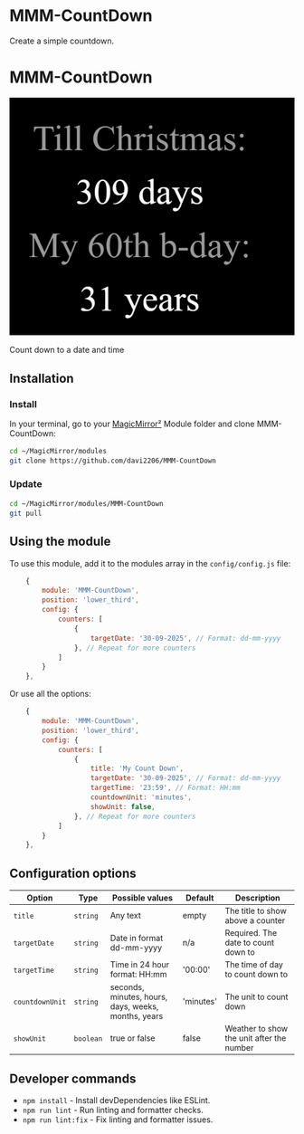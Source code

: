 # MMM-CountDown
Create a simple countdown. 

# MMM-CountDown

![Example of MMM-CountDown](Example.png)

Count down to a date and time

## Installation

### Install

In your terminal, go to your [MagicMirror²][mm] Module folder and clone MMM-CountDown:

```bash
cd ~/MagicMirror/modules
git clone https://github.com/davi2206/MMM-CountDown
```

### Update

```bash
cd ~/MagicMirror/modules/MMM-CountDown
git pull
```

## Using the module

To use this module, add it to the modules array in the `config/config.js` file:

```js
    {
        module: 'MMM-CountDown',
        position: 'lower_third',
        config: {
            counters: [
                {
                    targetDate: '30-09-2025', // Format: dd-mm-yyyy
                }, // Repeat for more counters
            ]
        }
    },
```

Or use all the options:
```js
    {
        module: 'MMM-CountDown',
        position: 'lower_third',
        config: {
            counters: [
                {
                    title: 'My Count Down',
                    targetDate: '30-09-2025', // Format: dd-mm-yyyy
                    targetTime: '23:59', // Format: HH:mm
                    countdownUnit: 'minutes',
                    showUnit: false,
                }, // Repeat for more counters
            ]
        }
    },
```


## Configuration options

Option          |Type      |Possible values                                     |Default      |Description
----------------|----------|------------------------------                      |------       |-----------
`title`         |`string`  |Any text                                            |empty        |The title to show above a counter
`targetDate`    |`string`  |Date in format dd-mm-yyyy                           |n/a          |Required. The date to count down to
`targetTime`    |`string`  |Time in 24 hour format: HH:mm                       |'00:00'      |The time of day to count down to
`countdownUnit` |`string`  |seconds, minutes, hours, days, weeks, months, years |'minutes'    |The unit to count down
`showUnit`      |`boolean` |true or false                                       |false        |Weather to show the unit after the number

## Developer commands

- `npm install` - Install devDependencies like ESLint.
- `npm run lint` - Run linting and formatter checks.
- `npm run lint:fix` - Fix linting and formatter issues.

[mm]: https://github.com/MagicMirrorOrg/MagicMirror

